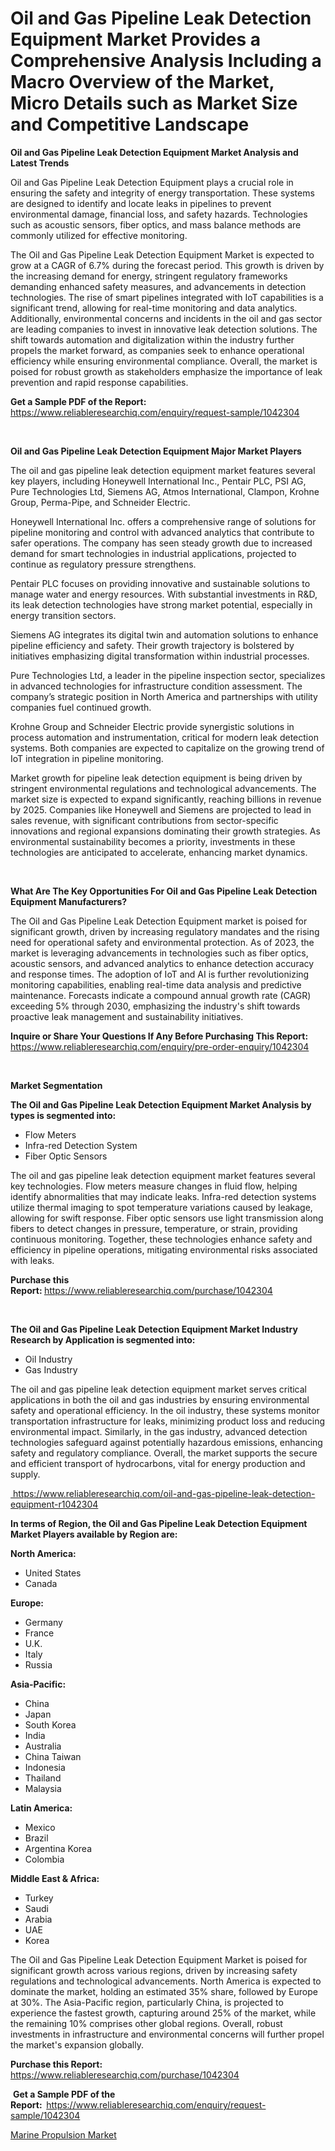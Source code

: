 <p><h1>Oil and Gas Pipeline Leak Detection Equipment Market Provides a Comprehensive Analysis Including a Macro Overview of the Market, Micro Details such as Market Size and Competitive Landscape</h1></p><p><strong>Oil and Gas Pipeline Leak Detection Equipment Market Analysis and Latest Trends</strong></p>
<p><p>Oil and Gas Pipeline Leak Detection Equipment plays a crucial role in ensuring the safety and integrity of energy transportation. These systems are designed to identify and locate leaks in pipelines to prevent environmental damage, financial loss, and safety hazards. Technologies such as acoustic sensors, fiber optics, and mass balance methods are commonly utilized for effective monitoring.</p><p>The Oil and Gas Pipeline Leak Detection Equipment Market is expected to grow at a CAGR of 6.7% during the forecast period. This growth is driven by the increasing demand for energy, stringent regulatory frameworks demanding enhanced safety measures, and advancements in detection technologies. The rise of smart pipelines integrated with IoT capabilities is a significant trend, allowing for real-time monitoring and data analytics. Additionally, environmental concerns and incidents in the oil and gas sector are leading companies to invest in innovative leak detection solutions. The shift towards automation and digitalization within the industry further propels the market forward, as companies seek to enhance operational efficiency while ensuring environmental compliance. Overall, the market is poised for robust growth as stakeholders emphasize the importance of leak prevention and rapid response capabilities.</p></p>
<p><strong>Get a Sample PDF of the Report:&nbsp;</strong> <a href="https://www.reliableresearchiq.com/enquiry/request-sample/1042304?utm_campaign=114&utm_medium=2&utm_source=Github&utm_content=ia&utm_term=16022025&utm_id=oil-and-gas-pipeline-leak-detection-equipment">https://www.reliableresearchiq.com/enquiry/request-sample/1042304</a></p>
<p>&nbsp;</p>
<p><strong>Oil and Gas Pipeline Leak Detection Equipment Major Market Players</strong></p>
<p><p>The oil and gas pipeline leak detection equipment market features several key players, including Honeywell International Inc., Pentair PLC, PSI AG, Pure Technologies Ltd, Siemens AG, Atmos International, Clampon, Krohne Group, Perma-Pipe, and Schneider Electric. </p><p>Honeywell International Inc. offers a comprehensive range of solutions for pipeline monitoring and control with advanced analytics that contribute to safer operations. The company has seen steady growth due to increased demand for smart technologies in industrial applications, projected to continue as regulatory pressure strengthens.</p><p>Pentair PLC focuses on providing innovative and sustainable solutions to manage water and energy resources. With substantial investments in R&D, its leak detection technologies have strong market potential, especially in energy transition sectors.</p><p>Siemens AG integrates its digital twin and automation solutions to enhance pipeline efficiency and safety. Their growth trajectory is bolstered by initiatives emphasizing digital transformation within industrial processes. </p><p>Pure Technologies Ltd, a leader in the pipeline inspection sector, specializes in advanced technologies for infrastructure condition assessment. The company’s strategic position in North America and partnerships with utility companies fuel continued growth.</p><p>Krohne Group and Schneider Electric provide synergistic solutions in process automation and instrumentation, critical for modern leak detection systems. Both companies are expected to capitalize on the growing trend of IoT integration in pipeline monitoring.</p><p>Market growth for pipeline leak detection equipment is being driven by stringent environmental regulations and technological advancements. The market size is expected to expand significantly, reaching billions in revenue by 2025. Companies like Honeywell and Siemens are projected to lead in sales revenue, with significant contributions from sector-specific innovations and regional expansions dominating their growth strategies. As environmental sustainability becomes a priority, investments in these technologies are anticipated to accelerate, enhancing market dynamics.</p></p>
<p>&nbsp;</p>
<p><strong>What Are The Key Opportunities For Oil and Gas Pipeline Leak Detection Equipment Manufacturers?</strong></p>
<p><p>The Oil and Gas Pipeline Leak Detection Equipment market is poised for significant growth, driven by increasing regulatory mandates and the rising need for operational safety and environmental protection. As of 2023, the market is leveraging advancements in technologies such as fiber optics, acoustic sensors, and advanced analytics to enhance detection accuracy and response times. The adoption of IoT and AI is further revolutionizing monitoring capabilities, enabling real-time data analysis and predictive maintenance. Forecasts indicate a compound annual growth rate (CAGR) exceeding 5% through 2030, emphasizing the industry's shift towards proactive leak management and sustainability initiatives.</p></p>
<p><strong>Inquire or Share Your Questions If Any Before Purchasing This Report:</strong> <a href="https://www.reliableresearchiq.com/enquiry/pre-order-enquiry/1042304?utm_campaign=114&utm_medium=2&utm_source=Github&utm_content=ia&utm_term=16022025&utm_id=oil-and-gas-pipeline-leak-detection-equipment">https://www.reliableresearchiq.com/enquiry/pre-order-enquiry/1042304</a></p>
<p>&nbsp;</p>
<p><strong>Market Segmentation</strong></p>
<p><strong>The Oil and Gas Pipeline Leak Detection Equipment Market Analysis by types is segmented into:</strong></p>
<p><ul><li>Flow Meters</li><li>Infra-red Detection System</li><li>Fiber Optic Sensors</li></ul></p>
<p><p>The oil and gas pipeline leak detection equipment market features several key technologies. Flow meters measure changes in fluid flow, helping identify abnormalities that may indicate leaks. Infra-red detection systems utilize thermal imaging to spot temperature variations caused by leakage, allowing for swift response. Fiber optic sensors use light transmission along fibers to detect changes in pressure, temperature, or strain, providing continuous monitoring. Together, these technologies enhance safety and efficiency in pipeline operations, mitigating environmental risks associated with leaks.</p></p>
<p><strong>Purchase this Report:&nbsp;</strong><a href="https://www.reliableresearchiq.com/purchase/1042304?utm_campaign=114&utm_medium=2&utm_source=Github&utm_content=ia&utm_term=16022025&utm_id=oil-and-gas-pipeline-leak-detection-equipment">https://www.reliableresearchiq.com/purchase/1042304</a></p>
<p>&nbsp;</p>
<p><strong>The Oil and Gas Pipeline Leak Detection Equipment Market Industry Research by Application is segmented into:</strong></p>
<p><ul><li>Oil Industry</li><li>Gas Industry</li></ul></p>
<p><p>The oil and gas pipeline leak detection equipment market serves critical applications in both the oil and gas industries by ensuring environmental safety and operational efficiency. In the oil industry, these systems monitor transportation infrastructure for leaks, minimizing product loss and reducing environmental impact. Similarly, in the gas industry, advanced detection technologies safeguard against potentially hazardous emissions, enhancing safety and regulatory compliance. Overall, the market supports the secure and efficient transport of hydrocarbons, vital for energy production and supply.</p></p>
<p><a href="https://www.reliableresearchiq.com/oil-and-gas-pipeline-leak-detection-equipment-r1042304?utm_campaign=114&utm_medium=2&utm_source=Github&utm_content=ia&utm_term=16022025&utm_id=oil-and-gas-pipeline-leak-detection-equipment">&nbsp;https://www.reliableresearchiq.com/oil-and-gas-pipeline-leak-detection-equipment-r1042304</a></p>
<p><strong>In terms of Region, the Oil and Gas Pipeline Leak Detection Equipment Market Players available by Region are:</strong></p>
<p>
    <p> <strong> North America: </strong>
        <ul>
            <li>United States</li>
            <li>Canada</li>
        </ul>
        </p> 
    <p> <strong> Europe: </strong>
        <ul>
            <li>Germany</li>
            <li>France</li>
            <li>U.K.</li>
            <li>Italy</li>
            <li>Russia</li>
        </ul>
        </p> 
    <p> <strong> Asia-Pacific: </strong>
        <ul>
            <li>China</li>
            <li>Japan</li>
            <li>South Korea</li>
            <li>India</li>
            <li>Australia</li>
            <li>China Taiwan</li>
            <li>Indonesia</li>
            <li>Thailand</li>
            <li>Malaysia</li>
        </ul>
        </p> 
    <p> <strong> Latin America: </strong>
        <ul>
            <li>Mexico</li>
            <li>Brazil</li>
            <li>Argentina Korea</li>
            <li>Colombia</li>
        </ul>
        </p> 
    <p> <strong> Middle East & Africa: </strong>
        <ul>
            <li>Turkey</li>
            <li>Saudi</li>
            <li>Arabia</li>
            <li>UAE</li>
            <li>Korea</li>
        </ul>
    </p>
    </p>
<p><p>The Oil and Gas Pipeline Leak Detection Equipment Market is poised for significant growth across various regions, driven by increasing safety regulations and technological advancements. North America is expected to dominate the market, holding an estimated 35% share, followed by Europe at 30%. The Asia-Pacific region, particularly China, is projected to experience the fastest growth, capturing around 25% of the market, while the remaining 10% comprises other global regions. Overall, robust investments in infrastructure and environmental concerns will further propel the market's expansion globally.</p></p>
<p><strong>Purchase this Report: </strong><a href="https://www.reliableresearchiq.com/purchase/1042304?utm_campaign=114&utm_medium=2&utm_source=Github&utm_content=ia&utm_term=16022025&utm_id=oil-and-gas-pipeline-leak-detection-equipment">https://www.reliableresearchiq.com/purchase/1042304</a></p>
<p>&nbsp;<strong>Get a Sample PDF of the Report:&nbsp;&nbsp;</strong><a href="https://www.reliableresearchiq.com/enquiry/request-sample/1042304?utm_campaign=114&utm_medium=2&utm_source=Github&utm_content=ia&utm_term=16022025&utm_id=oil-and-gas-pipeline-leak-detection-equipment">https://www.reliableresearchiq.com/enquiry/request-sample/1042304</a></p>
<p><strong></strong></p>
<p><p><a href="https://github.com/rotencohen7j/Market-Research-Report-List-1/blob/main/marine-propulsion-market.md?utm_campaign=114&utm_medium=2&utm_source=Github&utm_content=ia&utm_term=16022025&utm_id=oil-and-gas-pipeline-leak-detection-equipment">Marine Propulsion Market</a></p></p>